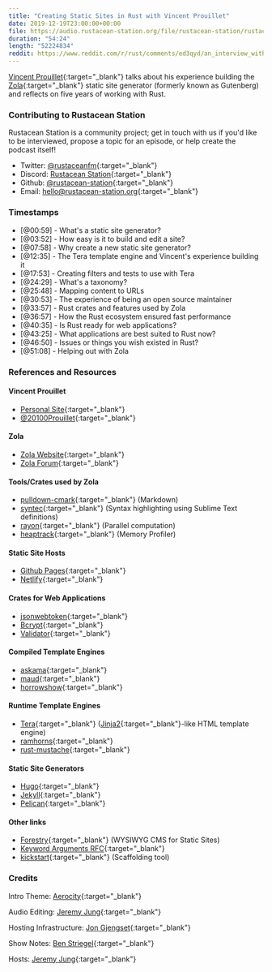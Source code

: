```yaml
---
title: "Creating Static Sites in Rust with Vincent Prouillet"
date: 2019-12-19T23:00:00+00:00
file: https://audio.rustacean-station.org/file/rustacean-station/rustacean-station-e007-zola-vincent-prouillet.mp3
duration: "54:24"
length: "52224834"
reddit: https://www.reddit.com/r/rust/comments/ed3qyd/an_interview_with_the_creator_of_zola_formerly/
---
```


[Vincent Prouillet](https://www.vincentprouillet.com/){:target="_blank"} talks about his experience building the [Zola](https://twitter.com/jertype){:target="_blank"} static site generator (formerly known as Gutenberg) and reflects on five years of working with Rust.

### Contributing to Rustacean Station

<!-- You can probably leave this as-is -->

Rustacean Station is a community project; get in touch with us if you'd like to be interviewed, propose a topic for an episode, or help create the podcast itself!

 - Twitter: [@rustaceanfm](https://twitter.com/rustaceanfm){:target="_blank"}
 - Discord: [Rustacean Station](https://discord.gg/cHc3Gyc){:target="_blank"}
 - Github: [@rustacean-station](https://github.com/rustacean-station/){:target="_blank"}
 - Email: [hello@rustacean-station.org](mailto:hello@rustacean-station.org){:target="_blank"}

### Timestamps

- [@00:59] - What's a static site generator?
- [@03:52] - How easy is it to build and edit a site?
- [@07:58] - Why create a new static site generator?
- [@12:35] - The Tera template engine and Vincent's experience building it
- [@17:53] - Creating filters and tests to use with Tera
- [@24:29] - What's a taxonomy?
- [@25:48] - Mapping content to URLs
- [@30:53] - The experience of being an open source maintainer
- [@33:57] - Rust crates and features used by Zola
- [@36:57] - How the Rust ecosystem ensured fast performance
- [@40:35] - Is Rust ready for web applications?
- [@43:25] - What applications are best suited to Rust now?
- [@46:50] - Issues or things you wish existed in Rust?
- [@51:08] - Helping out with Zola

<!--
In this section, leave timestamped notes of the form:

 - [@HH:MM:SS] - Topic at first timestamp
 - [@HH:MM:SS] - Topic at second timestamp
     - A link to additional material discussed during the preceding topic

-->

### References and Resources

#### Vincent Prouillet
- [Personal Site](https://www.vincentprouillet.com/){:target="_blank"}
- [@20100Prouillet](https://twitter.com/20100Prouillet){:target="_blank"}

#### Zola
- [Zola Website](https://www.getzola.org){:target="_blank"}
- [Zola Forum](https://zola.discourse.group/){:target="_blank"}

#### Tools/Crates used by Zola
- [pulldown-cmark](https://github.com/raphlinus/pulldown-cmark){:target="_blank"} (Markdown)
- [syntec](https://github.com/trishume/syntect){:target="_blank"} (Syntax highlighting using Sublime Text definitions)
- [rayon](https://github.com/rayon-rs/rayon){:target="_blank"} (Parallel computation)
- [heaptrack](https://github.com/KDE/heaptrack){:target="_blank"} (Memory Profiler)

#### Static Site Hosts
- [Github Pages](https://pages.github.com/){:target="_blank"}
- [Netlify](https://www.netlify.com/){:target="_blank"}

#### Crates for Web Applications
- [jsonwebtoken](https://github.com/Keats/jsonwebtoken){:target="_blank"}
- [Bcrypt](https://github.com/Keats/rust-bcrypt){:target="_blank"}
- [Validator](https://github.com/Keats/validator){:target="_blank"}

#### Compiled Template Engines
- [askama](https://github.com/djc/askama){:target="_blank"}
- [maud](https://maud.lambda.xyz/){:target="_blank"}
- [horrowshow](https://github.com/Stebalien/horrorshow-rs){:target="_blank"}

#### Runtime Template Engines
- [Tera](https://github.com/Keats/tera){:target="_blank"} ([Jinja2](https://www.palletsprojects.com/p/jinja/){:target="_blank"}-like HTML template engine)
- [ramhorns](https://github.com/maciejhirsz/ramhorns){:target="_blank"}
- [rust-mustache](https://github.com/nickel-org/rust-mustache){:target="_blank"}

#### Static Site Generators
- [Hugo](https://www.gohugo.io){:target="_blank"}
- [Jekyll](https://www.jekyllrb.com){:target="_blank"}
- [Pelican](https://blog.getpelican.com/){:target="_blank"}

#### Other links
- [Forestry](https://forestry.io/){:target="_blank"} (WYSIWYG CMS for Static Sites)
- [Keyword Arguments RFC](https://github.com/rust-lang/rfcs/issues/323){:target="_blank"}
- [kickstart](https://github.com/Keats/kickstart){:target="_blank"} (Scaffolding tool)

### Credits

Intro Theme: [Aerocity](https://twitter.com/AerocityMusic){:target="_blank"}

Audio Editing: [Jeremy Jung](https://twitter.com/jertype){:target="_blank"}

Hosting Infrastructure: [Jon Gjengset](https://twitter.com/jonhoo/){:target="_blank"}

Show Notes: [Ben Striegel](https://twitter.com/bstrie){:target="_blank"}

Hosts: [Jeremy Jung](https://twitter.com/jertype){:target="_blank"}

